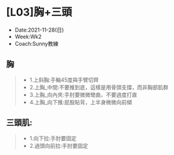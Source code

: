# [L03]胸+三頭

* Date:2021-11-28(日)
* Week:Wk2
* Coach:Sunny教練

## 胸
> * 1.上斜胸:手軸45度與手臂切齊
> * 2.上胸_中間:不要推到底，這樣是用骨頭支撐，而非胸部肌群
> * 3.上胸_向內夾:手肘要微微彎曲，不要過度打直
> * 4.上胸_向下推:屁股貼背，上半身微微向前傾

## 三頭肌:

> * 1.向下拉:手肘要固定
> * 2.過頭向前拉:手肘要固定
